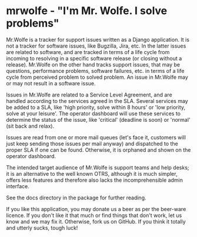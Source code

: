 mrwolfe - "I'm Mr. Wolfe. I solve problems"
===========================================

Mr.Wolfe is a tracker for support issues written as a Django
application. It is not a tracker for software issues, like Bugzilla,
Jira, etc. In the latter issues are related to software, and are
tracked in terms of a life cycle from incoming to resolving in a
specific software release (or closing without a release). Mr.Wolfe on
the other hand tracks support issues, that may be questions,
performance problems, software failures, etc. in terms of a life cycle
from perceived problem to solved problem.  An issue in Mr.Wolfe may or
may not result in a software issue.

Issues in Mr.Wolfe are related to a Service Level Agreement, and are
handled according to the services agreed in the SLA. Several services
may be added to a SLA, like 'high priority, solve within 8 hours' or
'low priority, solve at your leisure'. The operator dashboard will use
these services to determine the status of the issue, like 'critical'
(deadline is soon) or 'normal' (sit back and relax).

Issues are read from one or more mail queues (let's face it, customers
will just keep sending those issues per mail anyway) and dispatched to
the proper SLA if one can be found. Otherwise, it is orphaned and
shown on the operator dashboard.

The intended target audience of Mr.Wolfe is support teams and help
desks; it is an alternative to the well known OTRS, although it is
much simpler, offers less features and therefore also lacks the
incomprehensible admin interface.

See the docs directory in the package for further reading.

If you like this application, you may donate us a beer as per the
beer-ware licence. If you don't like it that much or find things that
don't work, let us know and we may fix it. Otherwise, fork us on
GitHub. If you think it totally and utterly sucks, tough luck!

